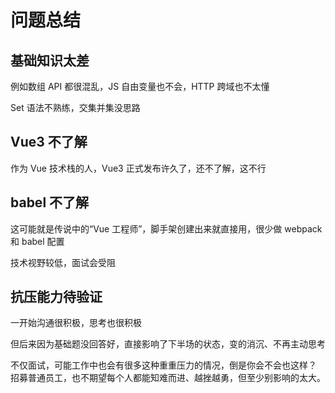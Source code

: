 # 问题总结

## 基础知识太差

例如数组 API 都很混乱，JS 自由变量也不会，HTTP 跨域也不太懂

Set 语法不熟练，交集并集没思路

## Vue3 不了解

作为 Vue 技术栈的人，Vue3 正式发布许久了，还不了解，这不行

## babel 不了解

这可能就是传说中的“Vue 工程师”，脚手架创建出来就直接用，很少做 webpack 和 babel 配置

技术视野较低，面试会受阻

## 抗压能力待验证

一开始沟通很积极，思考也很积极

但后来因为基础题没回答好，直接影响了下半场的状态，变的消沉、不再主动思考

不仅面试，可能工作中也会有很多这种重重压力的情况，倒是你会不会也这样？
招募普通员工，也不期望每个人都能知难而进、越挫越勇，但至少别影响的太大。
